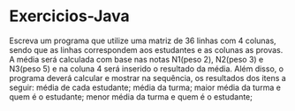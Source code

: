 # Exercicios-Java
Escreva um programa que utilize uma matriz de 36 linhas com 4 colunas, sendo que as linhas correspondem aos estudantes e as colunas as provas. A média será calculada com base nas notas N1(peso 2), N2(peso 3) e N3(peso 5) e na coluna 4 será inserido o resultado da média. Além disso, o programa deverá calcular e mostrar na sequência, os resultados dos itens a seguir:
média de cada estudante;
média da turma;
maior média da turma e quem é o estudante;
menor média da turma e quem é o estudante;
